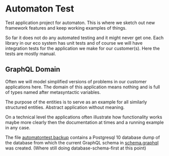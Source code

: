 Automaton Test
==============

Test application project for automaton. This is where we sketch out new framework features and keep working examples of 
things. 

So far it does not do any automated testing and it might never get one. Each library in our eco system has unit tests 
and of course we will have integration tests for the application we make for our customer(s). Here the tests are mostly
manual. 


GraphQL Domain
--------------

Often we will model simplified versions of problems in our customer applications here. The domain of this application
means nothing and is full of types named after metasyntactic variables.

The purpose of the entities is to serve as an example for all similarly structured entities. Abstract application 
without meaning. 

On a technical level the applications often illustrate how functionality works maybe more clearly then the documentation
at times and a running example in any case.
 
The file [automatontest.backup](https://github.com/quinscape/automaton-test/blob/master/automatontest.backup) contains a Postgresql 10 database dump of the database from which the current
GraphQL schema in [schema.graphql](https://github.com/quinscape/automaton-test/blob/master/schema.graphql) was created.
(Where still doing database-schema-first at this point)




   
